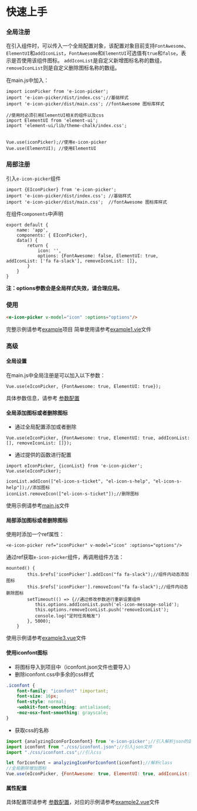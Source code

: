 # 快速上手

### 全局注册
在引入组件时，可以传入一个全局配置对象，该配置对象目前支持`FontAwesome`、`ElementUI`和`addIconList`，`FontAwesome`和`ElementUI`可选值有`true`和`false`，表示是否使用该组件图标。
`addIconList`是自定义新增图标名称的数组，`removeIconList`则是自定义删除图标名称的数组。

在main.js中加入：

```vue
import iconPicker from 'e-icon-picker';
import 'e-icon-picker/dist/index.css';//基础样式
import 'e-icon-picker/dist/main.css'; //fontAwesome 图标库样式

//使用时必须引用ElementUI相关的组件以及css
import ElementUI from 'element-ui';
import 'element-ui/lib/theme-chalk/index.css';


Vue.use(iconPicker);//使用e-icon-picker
Vue.use(ElementUI); //使用ElementUI

```

### 局部注册

引入`e-icon-picker`组件

```vue
import {EIconPicker} from 'e-icon-picker';
import 'e-icon-picker/dist/index.css'; //基础样式
import 'e-icon-picker/dist/main.css';  //fontAwesome 图标库样式
```
在组件`components`中声明
```vue
export default {
    name: 'app',
    components: { EIconPicker},
    data() {
        return {
            icon: '',
            options: {FontAwesome: false, ElementUI: true, addIconList: ['fa fa-slack'], removeIconList: []},
        }
    }
}
```

**注：options参数会是全局样式失效，请合理应用。**


### 使用

```html
<e-icon-picker v-model="icon" :options="options"/>
```

完整示例请参考[example](https://gitee.com/cnovel/e-icon-picker/tree/master/example)项目
简单使用请参考[example1.vie](https://gitee.com/cnovel/e-icon-picker/tree/master/example/src/components/example1.vue)文件

### 高级

#### 全局设置

在main.js中全局注册是可以加入以下参数：
```vue
Vue.use(eIconPicker, {FontAwesome: true, ElementUI: true});
```
具体参数信息，请参考 [参数配置](configuration.md)

#### 全局添加图标或者删除图标
* 通过全局配置添加或者删除

```vue
Vue.use(eIconPicker, {FontAwesome: true, ElementUI: true, addIconList: [], removeIconList: []});
```

* 通过提供的函数进行配置

```vue
import eIconPicker, {iconList} from 'e-icon-picker';
Vue.use(eIconPicker);

iconList.addIcon(["el-icon-s-ticket", "el-icon-s-help", "el-icon-s-help"]);//添加图标
iconList.removeIcon(["el-icon-s-ticket"]);//删除图标
```
使用示例请参考[main.js](https://gitee.com/cnovel/e-icon-picker/tree/master/example/src/main.js)文件

#### 局部添加图标或者删除图标
使用时添加一个ref属性：

```vue
<e-icon-picker ref="iconPicker" v-model="icon" :options="options"/>
```

通过ref获取`e-icon-picker`组件，再调用组件方法：
```vue
mounted() {
        this.$refs['iconPicker'].addIcon("fa fa-slack");//组件内动态添加图标
        this.$refs['iconPicker'].removeIcon("fa fa-slack");//组件内动态删除图标
        setTimeout(() => {//通过修改参数进行重新设置组件
           this.options.addIconList.push('el-icon-message-solid');
           this.options.removeIconList.push('removeIconList');
           console.log("定时任务触发")
        }, 5000);
    }
```

使用示例请参考[example3.vue](https://gitee.com/cnovel/e-icon-picker/tree/master/example/src/components/example3.vue)文件

#### 使用iconfont图标
* 将图标导入到项目中（iconfont.json文件也要导入）
* 删除iconfont.css中多余的css样式
```css
.iconfont {
    font-family: "iconfont" !important;
    font-size: 16px;
    font-style: normal;
    -webkit-font-smoothing: antialiased;
    -moz-osx-font-smoothing: grayscale;
}
```
* 获取css的名称
```js
import {analyzingIconForIconfont} from 'e-icon-picker';//引入解析json的函数
import iconfont from "./css/iconfont.json";//引入json文件
import "./css/iconfont.css";//引入css

let forIconfont = analyzingIconForIconfont(iconfont);//解析class
//全局删除增加图标
Vue.use(eIconPicker, {FontAwesome: true, ElementUI: true, addIconList: forIconfont.list, removeIconList: []});//全局注册图标
```

#### 属性配置
具体配置项请参考 [参数配置](configuration.md)，对应的示例请参考[example2.vue](https://gitee.com/cnovel/e-icon-picker/tree/master/example/src/components/example2.vue)文件
